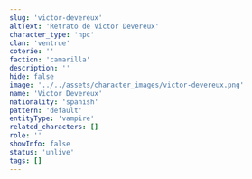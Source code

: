 ```yaml
---
slug: 'victor-devereux'
altText: 'Retrato de Victor Devereux'
character_type: 'npc'
clan: 'ventrue'
coterie: ''
faction: 'camarilla'
description: ''
hide: false
image: '../../assets/character_images/victor-devereux.png'
name: 'Victor Devereux'
nationality: 'spanish'
pattern: 'default'
entityType: 'vampire'
related_characters: []
role: ''
showInfo: false
status: 'unlive'
tags: []
---
```

